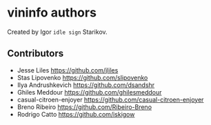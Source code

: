 # vininfo authors

Created by Igor `idle sign` Starikov.


## Contributors

* Jesse Liles <https://github.com/jliles>
* Stas Lipovenko <https://github.com/slipovenko>
* Ilya Andrushkevich <https://github.com/dsandshr>
* Ghiles Meddour <https://github.com/ghilesmeddour>
* casual-citroen-enjoyer <https://github.com/casual-citroen-enjoyer>
* Breno Ribeiro <https://github.com/Ribeiro-Breno>
* Rodrigo Catto <https://github.com/iskigow>
